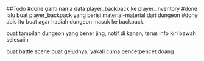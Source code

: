 ##Todo
#done ganti nama data player_backpack ke player_inventory
#done lalu buat player_backpack yang berisi material-material dari dungeon
#done abis itu buat agar hadiah dungeon masuk ke backpack

buat tampilan dungeon yang bener jing, notif di kanan, terus info kiri bawah
 selesaiin

buat battle scene buat geludnya, yakali cuma pencetpencet doang
